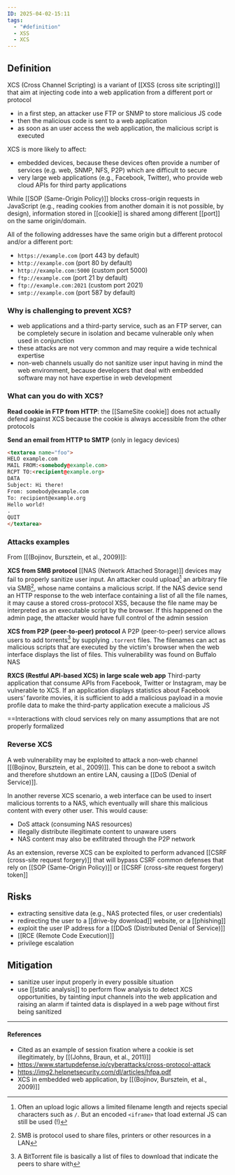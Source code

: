 ```yaml
---
ID: 2025-04-02-15:11
tags:
  - "#definition"
  - XSS
  - XCS
---
```

## Definition

XCS (Cross Channel Scripting) is a variant of [[XSS (cross site scripting)]] that aim at injecting code into a web application from a different port or protocol
- in a first step, an attacker use FTP or SNMP to store malicious JS code
- then the malicious code is sent to a web application
- as soon as an user access the web application, the malicious script is executed

XCS is more likely to affect:
- embedded devices, because these devices often provide a number of services (e.g. web, SNMP, NFS, P2P) which are difficult to secure
- very large web applications (e.g., Facebook, Twitter), who provide web cloud APIs for third party applications

While [[SOP (Same-Origin Policy)]] blocks cross-origin requests in JavaScript (e.g., reading cookies from another domain it is not possible, by design), information stored in [[cookie]] is shared among different [[port]] on the same origin/domain. 

All of the following addresses have the same origin but a different protocol and/or a different port:
- `https://example.com` (port 443 by default)
- `http://example.com` (port 80 by default)
- `http://example.com:5000` (custom port 5000)
- `ftp://example.com` (port 21 by default)
- `ftp://example.com:2021` (custom port 2021)
- `smtp://example.com` (port 587 by default)

### Why is challenging to prevent XCS?

- web applications and a third-party service, such as an FTP server, can be completely secure in isolation and became vulnerable only when used in conjunction
- these attacks are not very common and may require a wide technical expertise
- non-web channels usually do not sanitize user input having in mind the web environment, because developers that deal with embedded software may not have expertise in web development

### What can you do with XCS?

**Read cookie in FTP from HTTP**: the [[SameSite cookie]] does not actually defend against XCS because the cookie is always accessible from the other protocols

**Send an email from HTTP to SMTP** (only in legacy devices)

```html
<textarea name="foo">
HELO example.com
MAIL FROM:<somebody@example.com>
RCPT TO:<recipient@example.org>
DATA
Subject: Hi there!
From: somebody@example.com
To: recipient@example.org
Hello world!
.
QUIT
</textarea>
```

### Attacks examples

From [[(Bojinov, Bursztein, et al., 2009)]]:

**XCS from SMB protocol**
[[NAS (Network Attached Storage)]] devices may fail to properly sanitize user input. An attacker could upload[^2] an arbitrary file via SMB[^1], whose name contains a malicious script. If the NAS device send an HTTP response to the web interface containing a list of all the file names, it may cause a stored cross-protocol XSS, because the file name may be interpreted as an executable script by the browser. If this happened on the admin page, the attacker would have full control of the admin session

**XCS from P2P (peer-to-peer) protocol**
A P2P (peer-to-peer) service allows users to add torrents[^3] by supplying `.torrent` files. The filenames can act as malicious scripts that are executed by the victim's browser when the web interface displays the list of files. This vulnerability was found on Buffalo NAS

**RXCS (Restful API-based XCS) in large scale web app**
Third-party application that consume APIs from Facebook, Twitter or Instagram, may be vulnerable to XCS. If an application displays statistics about Facebook users’ favorite movies, it is sufficient to add a malicious payload in a movie profile data to make the third-party application execute a malicious JS

==Interactions with cloud services rely on many assumptions that are not properly formalized

### Reverse XCS

A web vulnerability may be exploited to attack a non-web channel [[(Bojinov, Bursztein, et al., 2009)]]. This can be done to reboot a switch and therefore shutdown an entire LAN, causing a [[DoS (Denial of Service)]].

In another reverse XCS scenario, a web interface can be used to insert malicious torrents to a NAS, which eventually will share this malicious content with every other user. This would cause:
- DoS attack (consuming NAS resources)
- illegally distribute illegitimate content to unaware users
- NAS content may also be exfiltrated through the P2P network

As an extension, reverse XCS can be exploited to perform advanced [[CSRF (cross-site request forgery)]] that will bypass CSRF common defenses that rely on [[SOP (Same-Origin Policy)]] or [[CSRF (cross-site request forgery) token]]

## Risks

- extracting sensitive data (e.g., NAS protected files, or user credentials)
- redirecting the user to a [[drive-by download]] website, or a [[phishing]]
- exploit the user IP address for a [[DDoS (Distributed Denial of Service)]]
- [[RCE (Remote Code Execution)]]
- privilege escalation

## Mitigation

- sanitize user input properly in every possible situation
- use [[static analysis]] to perform flow analysis to detect XCS opportunities, by tainting input channels into the web application and raising an alarm if tainted data is displayed in a web page without first being sanitized

---
#### References
- Cited as an example of session fixation where a cookie is set illegitimately, by [[(Johns, Braun, et al., 2011)]]
- https://www.startupdefense.io/cyberattacks/cross-protocol-attack
- https://img2.helpnetsecurity.com/dl/articles/hfpa.pdf
- XCS in embedded web application, by [[(Bojinov, Bursztein, et al., 2009)]]

[^1]: SMB is protocol used to share files, printers or other resources in a LAN

[^2]: Often an upload logic allows a limited filename length and rejects special characters such as `/`. But an encoded `<iframe>` that load external JS can still be used (!)

[^3]: A BitTorrent file is basically a list of files to download that indicate the peers to share with
